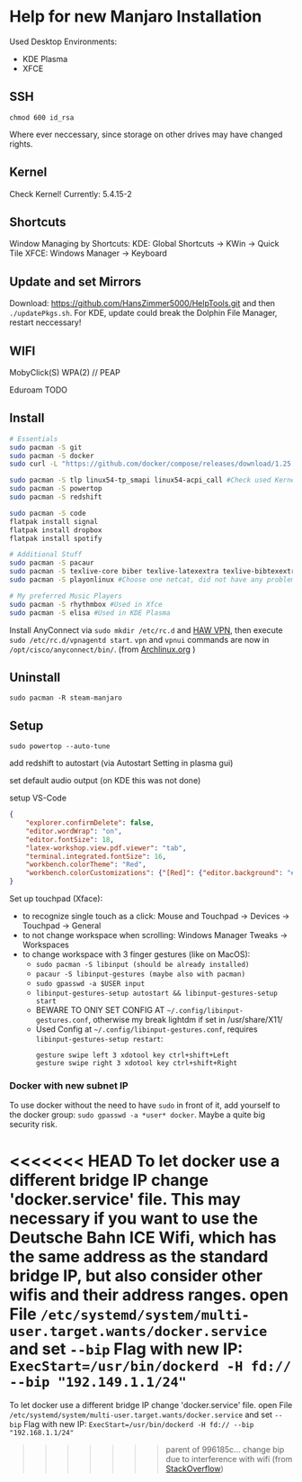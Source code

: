 # Help for new Manjaro Installation

Used Desktop Environments: 
- KDE Plasma
- XFCE

## SSH
```shell
chmod 600 id_rsa 
```
Where ever neccessary, since storage on other drives may have changed rights.

## Kernel
Check Kernel!
Currently: 5.4.15-2

## Shortcuts
Window Managing by Shortcuts:
KDE: Global Shortcuts -> KWin -> Quick Tile
XFCE: Windows Manager -> Keyboard

## Update and set Mirrors
Download: https://github.com/HansZimmer5000/HelpTools.git and then ```./updatePkgs.sh```. For KDE, update could break the Dolphin File Manager, restart neccessary!

## WIFI
MobyClick(S) WPA(2) // PEAP

Eduroam TODO

## Install
```sh
# Essentials
sudo pacman -S git 
sudo pacman -S docker
sudo curl -L "https://github.com/docker/compose/releases/download/1.25.3/docker-compose-$(uname -s)-$(uname -m)" -o /usr/local/bin/docker-compose && chmod +x /usr/local/bin/docker-compose # From https://docs.docker.com/compose/install/

sudo pacman -S tlp linux54-tp_smapi linux54-acpi_call #Check used Kernel!
sudo pacman -S powertop
sudo pacman -S redshift 

sudo pacman -S code
flatpak install signal
flatpak install dropbox
flatpak install spotify

# Additional Stuff
sudo pacman -S pacaur
sudo pacman -S texlive-core biber texlive-latexextra texlive-bibtexextra
sudo pacman -S playonlinux #Choose one netcat, did not have any problems with openbsd version yet.

# My preferred Music Players
sudo pacman -S rhythmbox #Used in Xfce
sudo pacman -S elisa #Used in KDE Plasma
```
Install AnyConnect via ```sudo mkdir /etc/rc.d``` and [HAW VPN](https://www.haw-hamburg.de/online-services/vpn/anyconnect-desktop.html), then execute ```sudo /etc/rc.d/vpnagentd start```. ```vpn``` and ```vpnui``` commands are now in ```/opt/cisco/anyconnect/bin/```. 
(from [Archlinux.org](https://bbs.archlinux.org/viewtopic.php?id=190444) )

## Uninstall

```shell
sudo pacman -R steam-manjaro
```

## Setup

```shell
sudo powertop --auto-tune
```

add redshift to autostart (via Autostart Setting in plasma gui)

set default audio output (on KDE this was not done)

setup VS-Code
```json
{
    "explorer.confirmDelete": false,
    "editor.wordWrap": "on",
    "editor.fontSize": 18,
    "latex-workshop.view.pdf.viewer": "tab",
    "terminal.integrated.fontSize": 16,
    "workbench.colorTheme": "Red",
    "workbench.colorCustomizations": {"[Red]": {"editor.background": "#3f3f3f"}}
}
```

Set up touchpad (Xface):
- to recognize single touch as a click: Mouse and Touchpad -> Devices -> Touchpad -> General
- to not change workspace when scrolling: Windows Manager Tweaks -> Workspaces
- to change workspace with 3 finger gestures (like on MacOS):
  - ```sudo pacman -S libinput (should be already installed)```
  - ```pacaur -S libinput-gestures (maybe also with pacman)```
  - ```sudo gpasswd -a $USER input```
  - ```libinput-gestures-setup autostart && libinput-gestures-setup start```
  - BEWARE TO ONlY SET CONFIG AT ```~/.config/libinput-gestures.conf```, otherwise my break lightdm if set in /usr/share/X11/
  - Used Config at ```~/.config/libinput-gestures.conf```, requires ```libinput-gestures-setup restart```:
    ```
    gesture swipe left 3 xdotool key ctrl+shift+Left
    gesture swipe right 3 xdotool key ctrl+shift+Right
    ```

### Docker with new subnet IP

To use docker without the need to have ```sudo``` in front of it, add yourself to the docker group: ```sudo gpasswd -a *user* docker```. Maybe a quite big security risk.

<<<<<<< HEAD
To let docker use a different bridge IP change 'docker.service' file. This may necessary if you want to use the Deutsche Bahn ICE Wifi, which has the same address as the standard bridge IP, but also consider other wifis and their address ranges. 
open File ```/etc/systemd/system/multi-user.target.wants/docker.service``` and set ```--bip``` Flag with new IP: ```ExecStart=/usr/bin/dockerd -H fd:// --bip "192.149.1.1/24"```
=======
To let docker use a different bridge IP change 'docker.service' file.
open File ```/etc/systemd/system/multi-user.target.wants/docker.service``` and set ```--bip``` Flag with new IP: ```ExecStart=/usr/bin/dockerd -H fd:// --bip "192.168.1.1/24"```
>>>>>>> parent of 996185c... change bip due to interference with wifi
(from [StackOverflow](https://stackoverflow.com/questions/52225493/change-default-docker0-bridge-ip-address))


